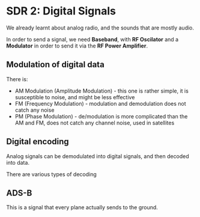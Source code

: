 # SDR 2: Digital Signals
We already learnt about analog radio, and the sounds that are mostly audio.

In order to send a signal, we need **Baseband**, with **RF Oscilator** and a **Modulator** in order to send it via the **RF Power Amplifier**.
## Modulation of digital data
There is:
- AM Modulation (Amplitude Modulation) - this one is rather simple, it is susceptible to noise, and might be less effective
- FM (Frequency Modulation) - modulation and demodulation does not catch any noise
- PM (Phase Modulation) - de/modulation is more complicated than the AM and FM, does not catch any channel noise, used in satellites 

## Digital encoding
Analog signals can be demodulated into digital signals, and then decoded into data.

There are various types of decoding
## ADS-B
This is a signal that every plane actually sends to the ground.